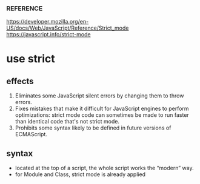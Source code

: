 ### REFERENCE
https://developer.mozilla.org/en-US/docs/Web/JavaScript/Reference/Strict_mode <br />
https://javascript.info/strict-mode

# use strict
## effects
1. Eliminates some JavaScript silent errors by changing them to throw errors.
2. Fixes mistakes that make it difficult for JavaScript engines to perform optimizations: strict mode code can sometimes be made to run faster than identical code that's not strict mode.
3. Prohibits some syntax likely to be defined in future versions of ECMAScript.

## syntax
* located at the top of a script, the whole script works the “modern” way.
* for Module and Class, strict mode is already applied
